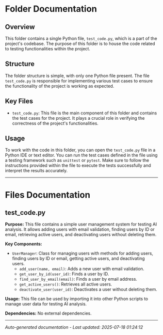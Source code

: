# Folder Documentation

## Overview
This folder contains a single Python file, `test_code.py`, which is a part of the project's codebase. The purpose of this folder is to house the code related to testing functionalities within the project.

## Structure
The folder structure is simple, with only one Python file present. The file `test_code.py` is responsible for implementing various test cases to ensure the functionality of the project is working as expected.

## Key Files
- `test_code.py`: This file is the main component of this folder and contains the test cases for the project. It plays a crucial role in verifying the correctness of the project's functionalities.

## Usage
To work with the code in this folder, you can open the `test_code.py` file in a Python IDE or text editor. You can run the test cases defined in the file using a testing framework such as `unittest` or `pytest`. Make sure to follow the instructions provided within the file to execute the tests successfully and interpret the results accurately.

---

# Files Documentation

## test_code.py

**Purpose:** This file contains a simple user management system for testing AI analysis. It allows adding users with email validation, finding users by ID or email, retrieving active users, and deactivating users without deleting them.

**Key Components:**
- `UserManager`: Class for managing users with methods for adding users, finding users by ID or email, getting active users, and deactivating users.
  - `add_user(name, email)`: Adds a new user with email validation.
  - `get_user_by_id(user_id)`: Finds a user by ID.
  - `find_user_by_email(email)`: Finds a user by email address.
  - `get_active_users()`: Retrieves all active users.
  - `deactivate_user(user_id)`: Deactivates a user without deleting them.

**Usage:** This file can be used by importing it into other Python scripts to manage user data for testing AI analysis.

**Dependencies:** No external dependencies.

---
*Auto-generated documentation - Last updated: 2025-07-18 01:24:12*
